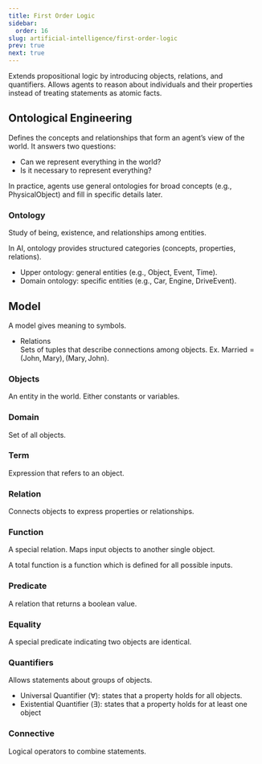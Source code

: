 ```yaml
---
title: First Order Logic
sidebar:
  order: 16
slug: artificial-intelligence/first-order-logic
prev: true
next: true
---
```


Extends propositional logic by introducing objects, relations, and quantifiers. Allows agents to reason about individuals and their properties instead of treating statements as atomic facts.

## Ontological Engineering

Defines the concepts and relationships that form an agent’s view of the world.
It answers two questions:

- Can we represent everything in the world?
- Is it necessary to represent everything?

In practice, agents use general ontologies for broad concepts (e.g., PhysicalObject) and fill in specific details later.

### Ontology

Study of being, existence, and relationships among entities.

In AI, ontology provides structured categories (concepts, properties, relations).

- Upper ontology: general entities (e.g., Object, Event, Time).
- Domain ontology: specific entities (e.g., Car, Engine, DriveEvent).

## Model

A model gives meaning to symbols.

- Relations  
  Sets of tuples that describe connections among objects. Ex. $\text{Married} = {(\text{John}, \text{Mary}), (\text{Mary}, \text{John})}$.

### Objects

An entity in the world. Either constants or variables.

### Domain

Set of all objects.

### Term

Expression that refers to an object.

### Relation

Connects objects to express properties or relationships.

### Function

A special relation. Maps input objects to another single object.

A total function is a function which is defined for all possible inputs.

### Predicate

A relation that returns a boolean value.

### Equality

A special predicate indicating two objects are identical.

### Quantifiers

Allows statements about groups of objects.

- Universal Quantifier ($\forall$): states that a property holds for all objects.
- Existential Quantifier ($\exists$): states that a property holds for at least one object

### Connective

Logical operators to combine statements.
